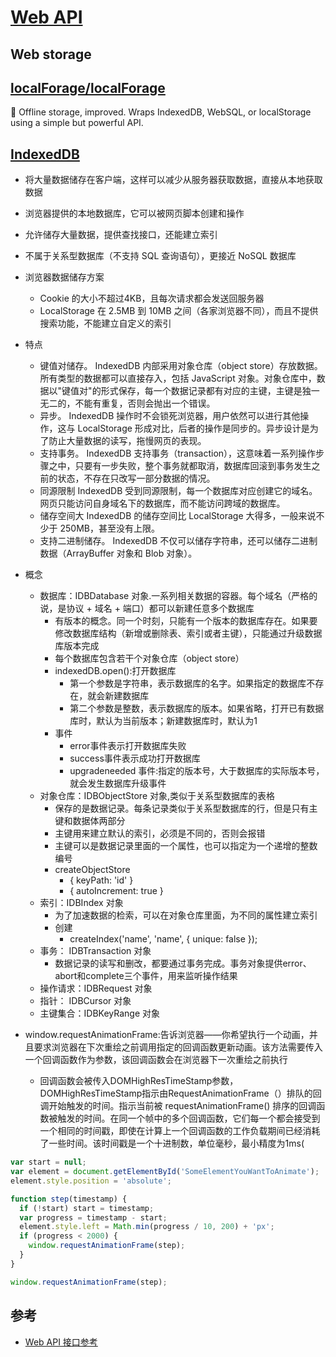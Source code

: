 # [Web API](https://developer.mozilla.org/zh-CN/docs/Web/API)

## Web storage

## [localForage/localForage](https://github.com/localForage/localForage)

💾 Offline storage, improved. Wraps IndexedDB, WebSQL, or localStorage using a simple but powerful API.

## [IndexedDB](http://www.ruanyifeng.com/blog/2018/07/indexeddb.html)

* 将大量数据储存在客户端，这样可以减少从服务器获取数据，直接从本地获取数据
* 浏览器提供的本地数据库，它可以被网页脚本创建和操作
* 允许储存大量数据，提供查找接口，还能建立索引
* 不属于关系型数据库（不支持 SQL 查询语句），更接近 NoSQL 数据库
* 浏览器数据储存方案
    - Cookie 的大小不超过4KB，且每次请求都会发送回服务器
    - LocalStorage 在 2.5MB 到 10MB 之间（各家浏览器不同），而且不提供搜索功能，不能建立自定义的索引
* 特点
    - 键值对储存。 IndexedDB 内部采用对象仓库（object store）存放数据。所有类型的数据都可以直接存入，包括 JavaScript 对象。对象仓库中，数据以"键值对"的形式保存，每一个数据记录都有对应的主键，主键是独一无二的，不能有重复，否则会抛出一个错误。
    - 异步。 IndexedDB 操作时不会锁死浏览器，用户依然可以进行其他操作，这与 LocalStorage 形成对比，后者的操作是同步的。异步设计是为了防止大量数据的读写，拖慢网页的表现。
    - 支持事务。 IndexedDB 支持事务（transaction），这意味着一系列操作步骤之中，只要有一步失败，整个事务就都取消，数据库回滚到事务发生之前的状态，不存在只改写一部分数据的情况。
    - 同源限制 IndexedDB 受到同源限制，每一个数据库对应创建它的域名。网页只能访问自身域名下的数据库，而不能访问跨域的数据库。
    - 储存空间大 IndexedDB 的储存空间比 LocalStorage 大得多，一般来说不少于 250MB，甚至没有上限。
    - 支持二进制储存。 IndexedDB 不仅可以储存字符串，还可以储存二进制数据（ArrayBuffer 对象和 Blob 对象）。
* 概念
    - 数据库：IDBDatabase 对象.一系列相关数据的容器。每个域名（严格的说，是协议 + 域名 + 端口）都可以新建任意多个数据库
        + 有版本的概念。同一个时刻，只能有一个版本的数据库存在。如果要修改数据库结构（新增或删除表、索引或者主键），只能通过升级数据库版本完成
        + 每个数据库包含若干个对象仓库（object store）
        + indexedDB.open():打开数据库
            * 第一个参数是字符串，表示数据库的名字。如果指定的数据库不存在，就会新建数据库
            * 第二个参数是整数，表示数据库的版本。如果省略，打开已有数据库时，默认为当前版本；新建数据库时，默认为1
        + 事件
            * error事件表示打开数据库失败
            * success事件表示成功打开数据库
            * upgradeneeded 事件:指定的版本号，大于数据库的实际版本号，就会发生数据库升级事件
    - 对象仓库：IDBObjectStore 对象,类似于关系型数据库的表格
        + 保存的是数据记录。每条记录类似于关系型数据库的行，但是只有主键和数据体两部分
        + 主键用来建立默认的索引，必须是不同的，否则会报错
        + 主键可以是数据记录里面的一个属性，也可以指定为一个递增的整数编号
        + createObjectStore
            * { keyPath: 'id' }
            * { autoIncrement: true }
    - 索引：IDBIndex 对象
        + 为了加速数据的检索，可以在对象仓库里面，为不同的属性建立索引
        + 创建
            * createIndex('name', 'name', { unique: false });
    - 事务： IDBTransaction 对象
        + 数据记录的读写和删改，都要通过事务完成。事务对象提供error、abort和complete三个事件，用来监听操作结果
    - 操作请求：IDBRequest 对象
    - 指针： IDBCursor 对象
    - 主键集合：IDBKeyRange 对象

* window​.request​Animation​Frame:告诉浏览器——你希望执行一个动画，并且要求浏览器在下次重绘之前调用指定的回调函数更新动画。该方法需要传入一个回调函数作为参数，该回调函数会在浏览器下一次重绘之前执行
  - 回调函数会被传入DOMHighResTimeStamp参数，DOMHighResTimeStamp指示由RequestAnimationFrame（）排队的回调开始触发的时间。指示当前被 requestAnimationFrame() 排序的回调函数被触发的时间。在同一个帧中的多个回调函数，它们每一个都会接受到一个相同的时间戳，即使在计算上一个回调函数的工作负载期间已经消耗了一些时间。该时间戳是一个十进制数，单位毫秒，最小精度为1ms(

```js
var start = null;
var element = document.getElementById('SomeElementYouWantToAnimate');
element.style.position = 'absolute';

function step(timestamp) {
  if (!start) start = timestamp;
  var progress = timestamp - start;
  element.style.left = Math.min(progress / 10, 200) + 'px';
  if (progress < 2000) {
    window.requestAnimationFrame(step);
  }
}

window.requestAnimationFrame(step);
```

## 参考

* [Web API 接口参考](https://developer.mozilla.org/zh-CN/docs/Web/API)
